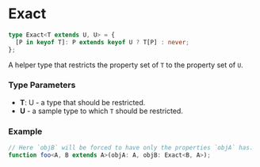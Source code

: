 # Exact

```typescript
type Exact<T extends U, U> = {
  [P in keyof T]: P extends keyof U ? T[P] : never;
};
```

A helper type that restricts the property set of `T` to the property set of `U`.

### Type Parameters

- **T**: U - a type that should be restricted.
- **U** - a sample type to which `T` should be restricted.

### Example

```typescript
// Here `objB` will be forced to have only the properties `objA` has.
function foo<A, B extends A>(objA: A, objB: Exact<B, A>);
```
